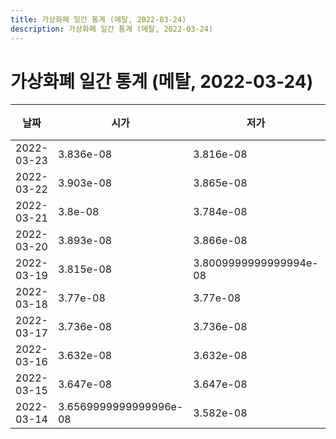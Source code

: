 ```yaml
---
title: 가상화폐 일간 통계 (메탈, 2022-03-24)
description: 가상화폐 일간 통계 (메탈, 2022-03-24)
---
```


가상화폐 일간 통계 (메탈, 2022-03-24)
===

|날짜|시가|저가|고가|종가|비고|
|--|--|--|--|--|--|
|2022-03-23|3.836e-08|3.816e-08|3.9740000000000004e-08|3.9740000000000004e-08|    |
|2022-03-22|3.903e-08|3.865e-08|3.903e-08|3.865e-08|    |
|2022-03-21|3.8e-08|3.784e-08|3.9660000000000006e-08|3.9660000000000006e-08|    |
|2022-03-20|3.893e-08|3.866e-08|3.967e-08|3.866e-08|    |
|2022-03-19|3.815e-08|3.8009999999999994e-08|3.845e-08|3.845e-08|    |
|2022-03-18|3.77e-08|3.77e-08|3.8009999999999994e-08|3.8009999999999994e-08|    |
|2022-03-17|3.736e-08|3.736e-08|3.736e-08|3.736e-08|    |
|2022-03-16|3.632e-08|3.632e-08|3.68e-08|3.68e-08|    |
|2022-03-15|3.647e-08|3.647e-08|3.647e-08|3.647e-08|    |
|2022-03-14|3.6569999999999996e-08|3.582e-08|3.6770000000000004e-08|3.6770000000000004e-08|    |
